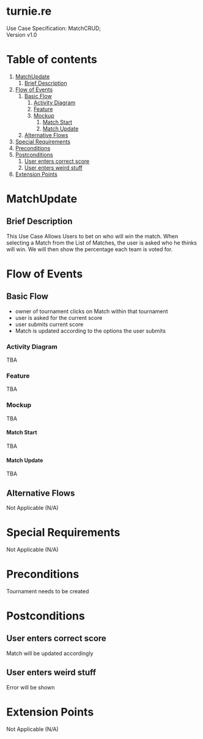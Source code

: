 # turnie.re

Use Case Specification: MatchCRUD;  
Version v1.0

# Table of contents

1. [MatchUpdate](#matchupdate)
   1. [Brief Description](#brief-description)
1. [Flow of Events](#flow-of-events)
   1. [Basic Flow](#basic-flow)
      1. [Activity Diagram](#activity-diagram)
      1. [Feature](#feature)
      1. [Mockup](#mockup)
         1. [Match Start](#match-start)
         1. [Match Update](#match-update)
   1. [Alternative Flows](#alternative-flows)
1. [Special Requirements](#special-requirements)
1. [Preconditions](#preconditions)
1. [Postconditions](#postconditions)
   1. [User enters correct score](#user-enters-correct-score)
   1. [User enters weird stuff](#user-enters-weird-stuff)
1. [Extension Points](#extension-points)


# MatchUpdate

## Brief Description

This Use Case Allows Users to bet on who will win the match. When selecting a Match from the List of Matches, the user is asked who he thinks will win. We will then show the percentage each team is voted for.

# Flow of Events

## Basic Flow

 - owner of tournament clicks on Match within that tournament
 - user is asked for the current score 
 - user submits current score
 - Match is updated according to the options the user submits
 
### Activity Diagram
TBA

### Feature
TBA

### Mockup
TBA

#### Match Start
TBA

#### Match Update
TBA

## Alternative Flows
Not Applicable (N/A)

# Special Requirements
Not Applicable (N/A)

# Preconditions
Tournament needs to be created

# Postconditions

## User enters correct score
Match will be updated accordingly

## User enters weird stuff
Error will be shown

# Extension Points
Not Applicable (N/A)
